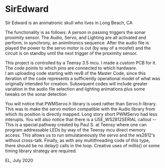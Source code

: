 # SirEdward
Sir Edward is an animatronic skull who lives in Long Beach, CA

The functionality is as follows:
A person in passing triggers the sonar proximity sensor.
The Audio, Servo, and Lighting are all activated and perform, in synchrony, an animitronics sequence.
After the audio file is played the power to the servo motor is cut (by way of a mosfet) and the circuit is on standby until the next trigger of the proximity sensor.

This project is controlled by a Teensy 3.5 mcu.  I made a custom PCB for it.  The code points to which pins are connected to which hardware.  
I am uploading code starting with revB of the Master Code, since this iteration of the code represents a sufficiently operational model of what was originally intended for creation.
Subsequent codes will include greater variation in the audio file selection and lighting animations plus some tweaks on the sonar detection

You will notice that PWMServo.h library is used rather than Servo.h library.  This was to make the servo motion compatible with the Audio library from which its position is 
directly mapped.  Long story short PWMServo had less interupts.  You will also notice that there is a USE_WS2812SERIAL callout -- This is a special pathway created by Paul S. 
at Teensy where one can program addressable LEDs by way of the Teensy mcu direct memory access.  This allows us to run simulataneously the servo and the ws2812's without cross-talk. 
Finally, as with any multithreading code of this type, there should be no delay() calls in the loop. Creative uses of millis() or some timing library strategy are required.  

EL, July 2020
